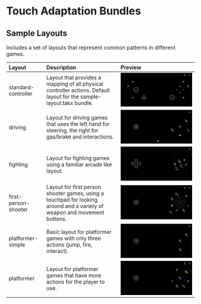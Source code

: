 # Touch Adaptation Bundles


## Sample Layouts
Includes a set of layouts that represent common patterns in different games.

| **Layout** | **Description** | **Preview** | 
| :--- |  :--- |  :--- |
| standard-controller | Layout that provides a mapping of all physical controller actions. Default layout for the sample-layout.takx bundle.| <img alt="standard controller layout " src="media/sample-layouts-standard-controller.jpg" max-height="150"/> |
| driving | Layout for driving games that uses the left hand for steering, the right for gas/brake and interactions. | <img alt="driving layout " src="media/sample-layouts-driving.jpg" max-height="150"/> |
| fighting | Layout for fighting games using a familiar arcade like layout.| <a href="media/sample-layout-fighting.jpg"> <img alt="fighting layout" src="media/sample-layouts-fighting.jpg" max-height="150"/></a> |
| first-person-shooter | Layout for first person shooter games, using a touchpad for looking around and a variety of weapon and movement buttons. | <a href="media/sample-layouts-first-person-shooter.jpg"><img alt="first person shooter layout" src="media/sample-layouts-first-person-shooter.jpg" max-height="150"/></a> |
| platformer-simple | Basic layout for platformer games with only three actions (jump, fire, interact). | <a href="media/sample-layouts-platformer-simple.jpg"> <img alt="platformer simple layout" src="media/sample-layouts-platformer-simple.jpg" max-height="150"/></a> |
| platformer | Layout for platformer games that have more actions for the player to use. | <a href="media/sample-layouts-platformer.jpg"> <img alt="platformer layout" src="media/sample-layouts-platformer.jpg" max-height="150"/></a> |
